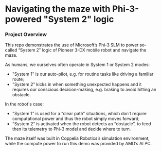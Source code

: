 # Navigating the maze with Phi-3-powered "System 2" logic

### Project Overview

This repo demonstrates the use of Microsoft’s Phi-3 SLM to power so-called “System 2” logic of Pioneer 3-DX mobile robot and navigate the maze.

As humans, we ourselves often operate in System 1 or System 2 modes:
- "System 1" is our auto-pilot, e.g. for routine tasks like driving a familiar route;
- "System 2" kicks in when something unexpected happens and it requires our conscious decision-making, e.g. braking to avoid hitting an obstacle.

In the robot's case:
- "System 1" is used for a “clear path” situations, which don’t require computational power and thus the robot simply moves forward;
- "System 2" is activated when the robot detects an “obstacle”, to feed then its telemetry to Phi-3 model and decide where to turn.

The maze itself was built in Coppelia Robotics’s simulation environment, while the compute power to run this demo was provided by AMD’s AI PC.
